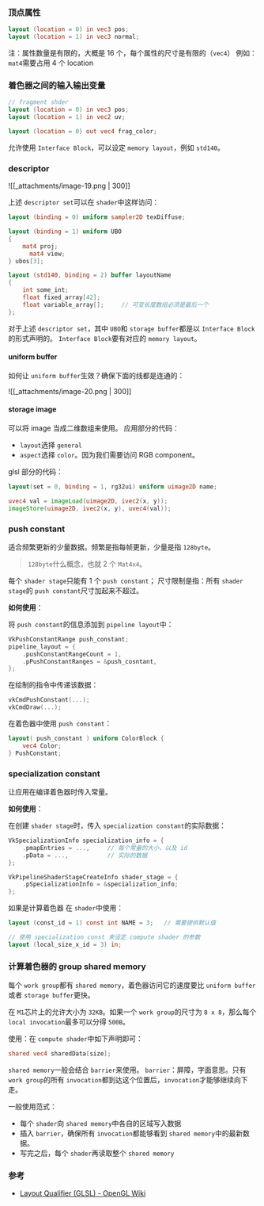 ### 顶点属性

```glsl
layout (location = 0) in vec3 pos;
layout (location = 1) in vec3 normal;
```
注：属性数量是有限的，大概是 16 个，每个属性的尺寸是有限的（`vec4`）
例如：`mat4`需要占用 4 个 location


### 着色器之间的输入输出变量

```glsl
// fragment shder
layout (location = 0) in vec3 pos;
layout (location = 1) in vec2 uv;

layout (location = 0) out vec4 frag_color;
```
允许使用 `Interface Block`，可以设定 `memory layout`，例如 `std140`。


### descriptor

![[_attachments/image-19.png | 300]]

上述 `descriptor set`可以在 `shader`中这样访问：
```glsl
layout (binding = 0) uniform sampler2D texDiffuse;

layout (binding = 1) uniform UBO
{
    mat4 proj;
	  mat4 view;
} ubos[3];

layout (std140, binding = 2) buffer layoutName
{
    int some_int;
    float fixed_array[42];
    float variable_array[]; 	// 可变长度数组必须是最后一个
};
```

对于上述 `descriptor set`，其中 `UBO`和 `storage buffer`都是以 `Interface Block`的形式声明的。
`Interface Block`要有对应的 `memory layout`。


#### uniform buffer

如何让 `uniform buffer`生效？确保下面的线都是连通的：

![[_attachments/image-20.png | 300]]


#### storage image

可以将 image 当成二维数组来使用。
应用部分的代码：

- `layout`选择 `general`
- `aspect`选择 `color`。因为我们需要访问 RGB component。

glsl 部分的代码：
```glsl
layout(set = 0, binding = 1, rg32ui) uniform uimage2D name;

uvec4 val = imageLoad(uimage2D, ivec2(x, y));
imageStore(uimage2D, ivec2(x, y), uvec4(val));
```


### push constant

适合频繁更新的少量数据。频繁是指每帧更新，少量是指 `128byte`。
> `128byte`什么概念，也就 2 个 `Mat4x4`。


每个 `shader stage`只能有 1 个 `push constant`；
尺寸限制是指：所有 `shader stage`的 `push constant`尺寸加起来不超过。

**如何使用**：

将 `push constant`的信息添加到 `pipeline layout`中：
```cpp
VkPushConstantRange push_constant;
pipeline_layout = {
	.pushConstantRangeCount = 1,
    .pPushConstantRanges = &push_cosntant,
};
```

在绘制的指令中传递该数据：
```cpp
vkCmdPushConstant(...);
vkCmdDraw(...);
```

在着色器中使用 `push constant`：
```glsl
layout( push_constant ) uniform ColorBlock {
    vec4 Color;
} PushConstant;
```


### specialization constant

让应用在编译着色器时传入常量。


**如何使用**：

在创建 `shader stage`时，传入 `specialization constant`的实际数据：
```cpp
VkSpecializationInfo specialization_info = {
	.pmapEntries = ...,		// 每个常量的大小，以及 id
	.pData = ...,			// 实际的数据
};

VkPipelineShaderStageCreateInfo shader_stage = {
	.pSpecializationInfo = &specialization_info;
};
```

如果是计算着色器
在 `shader`中使用：
```glsl
layout (const_id = 1) const int NAME = 3;	// 需要提供默认值

// 使用 specialization const 来设定 compute shader 的参数
layout (local_size_x_id = 3) in;
```


### 计算着色器的 group shared memory

每个 `work group`都有 `shared memory`，着色器访问它的速度要比 `uniform buffer`或者 `storage buffer`更快。

在 `M1`芯片上的允许大小为 `32KB`。如果一个 `work group`的尺寸为 `8 x 8`，那么每个 `local invocation`最多可以分得 `500B`。

使用：在 `compute shader`中如下声明即可：
```glsl
shared vec4 sharedData[size];
```

`shared memory`一般会结合 `barrier`来使用。
`barrier`：屏障，字面意思。只有 `work group`的所有 `invocation`都到达这个位置后，`invocation`才能够继续向下走。


一般使用范式：

- 每个 `shader`向 `shared memory`中各自的区域写入数据
- 插入 `barrier`，确保所有 `invocation`都能够看到 `shared memory`中的最新数据。
- 写完之后，每个 `shader`再读取整个 `shared memory`


### 参考

- [Layout Qualifier (GLSL) - OpenGL Wiki](https://www.khronos.org/opengl/wiki/Layout_Qualifier_(GLSL))
